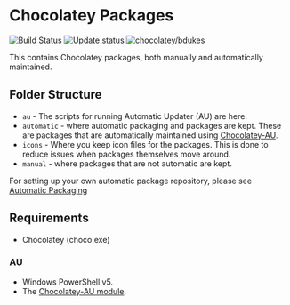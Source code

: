 # Chocolatey Packages

[![Build Status](https://dev.azure.com/dukesb11/Chocolatey-Packages/_apis/build/status/bdukes.Chocolatey-Packages)](https://dev.azure.com/dukesb11/Chocolatey-Packages/_build/latest?definitionId=1)
[![Update status](https://img.shields.io/badge/Gist-Update%20Status-informational?logo=github)](https://gist.github.com/bdukes/fd3d636b9b4617772f9b99ceb88838fa)
[![chocolatey/bdukes](https://img.shields.io/badge/Chocolatey-bdukes-blue?logo=chocolatey)](https://chocolatey.org/profiles/bdukes)

This contains Chocolatey packages, both manually and automatically maintained.

## Folder Structure

- `au` - The scripts for running Automatic Updater (AU) are here.
- `automatic` - where automatic packaging and packages are kept. These are packages that are automatically maintained using [Chocolatey-AU](https://chocolatey.org/packages/chocolatey-au).
- `icons` - Where you keep icon files for the packages. This is done to reduce issues when packages themselves move around.
- `manual` - where packages that are not automatic are kept.

For setting up your own automatic package repository, please see [Automatic Packaging](https://chocolatey.org/docs/automatic-packages)

## Requirements

- Chocolatey (choco.exe)

### AU

- Windows PowerShell v5.
- The [Chocolatey-AU module](https://chocolatey.org/packages/chocolatey-au).
